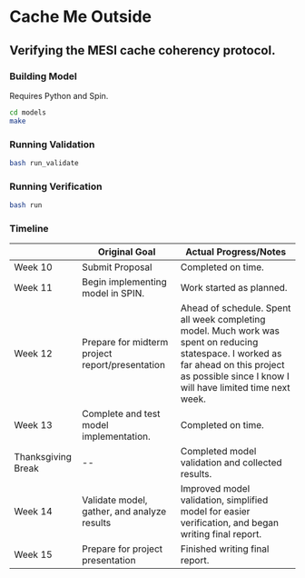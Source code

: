# Cache Me Outside
## Verifying the MESI cache coherency protocol.

### Building Model

Requires Python and Spin.

```bash
cd models
make
```

### Running Validation

```bash
bash run_validate
```

### Running Verification

```bash
bash run
```



### Timeline
|                    | Original Goal                                   | Actual Progress/Notes                                                                                                                                                                               |
|--------------------|-------------------------------------------------|-----------------------------------------------------------------------------------------------------------------------------------------------------------------------------------------------------|
| Week 10            | Submit Proposal                                 | Completed on time.                                                                                                                                                                                  |
| Week 11            | Begin implementing model in SPIN.               | Work started as planned.                                                                                                                                                                            |
| Week 12            | Prepare for midterm project report/presentation | Ahead of schedule. Spent all week completing model. Much work was spent on reducing statespace.  I worked as far ahead on this project as possible since I know I will have limited time next week. |
| Week 13            | Complete and test model implementation.         | Completed on time.                                                                                                                                                                                  |
| Thanksgiving Break | --                                              | Completed model validation and collected results.                                                                                                                                                   |
| Week 14            | Validate model, gather, and analyze results     | Improved model validation, simplified model for easier verification, and began writing final report.                                                                                                |
| Week 15            | Prepare for project presentation                | Finished writing final report.                                                                                                                                                                      |




